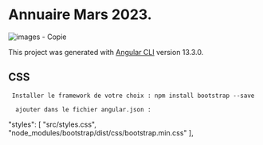 # Annuaire Mars 2023.


![images - Copie](https://github.com/GuiomP31/annuaire/assets/101930653/9c625a34-5a07-4cca-bc5a-4a27066e62df)


This project was generated with [Angular CLI](https://github.com/angular/angular-cli) version 13.3.0.

## CSS

     Installer le framework de votre choix : npm install bootstrap --save

      ajouter dans le fichier angular.json : 
"styles": [
"src/styles.css",
"node_modules/bootstrap/dist/css/bootstrap.min.css"
],
